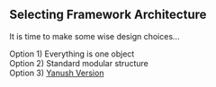 ## Selecting Framework Architecture

It is time to make some wise design choices...

Option 1) Everything is one object \
Option 2) Standard modular structure \
Option 3) [Yanush Version](https://codeshare.io/2E4boP)
